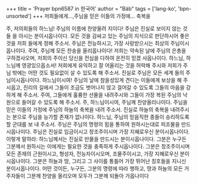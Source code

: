 +++
title = 'Prayer bpn6587 in 한국어'
author = "Báb"
tags = ['lang-ko', 'bpn-unsorted']
+++
저희들에게...,주님을 믿은 이들의 가정에... 축복을

주, 저의희들의 하느님! 주님의 이름에 찬양올려 지이다! 주님은 진실로 보이지 않는 것들 을 아시는 분이시옵나이다. 모든 것을 감싸고 있는 주님의 지식으로 판단하시어 좋은 것을 저희 들에게 정해 주소서. 주님은 전능하시고, 가장 사랑받으시는 최상의 주님이시옵나이다.
주여, 주님께 모든 찬송을 올리옵나이다! 저희는 약속된 날에 주님의 은총을 구하겠사오며, 저희의 주이신 당신을 전심을 다하여 온전히 믿겠 사옵나이다. 하느님, 하느님께 영광있으옵소서! 저희에게 유익하고 잘 어울리는 것을 허락해 주시와 저희가 주님 밖에는 어떤 것도 필요없이 살 수 있도록 해 주소서. 진실로 주님은 모든 세계 들의 주님이시옵나이다.
하느님이시여! 주님의 날에 참을성있게 견디는 이들에게 보상을 해 주시옵고, 진리의 길에서 그들이 조금도 벗어나지 않고 걸어갈 수 있도록 그들의 마음을 강하게 해 주소서. 주여, 그들에게 훌륭한 선물을 내려주시와 그들이 가장 복된 주님의 낙원으로 들어갈 수 있도록 해 주소서. 주, 하느님이시여, 주님께 찬양올리나이다. 주님을 믿은 이들의 가정에 주님의 하늘의 축복을 내려 주소서. 진실로 하늘의 축복을 내려주시는 분으로 주님을 능가할 존재가 없나이다. 하느님, 주님의 믿음직한 종들이 승리하도록 할 군대를 보 내 주소서. 주님은 주님의 명령의 힘을 통하여 원하시는대로 피조물을 만드시옵나이다. 주님은 진실로 임금이시고 창조주이시며 가장 지혜로우신 분이시옵나이다.
이렇게 말하라: 하느님께서는 진실로 만물을 만드시는 분이시옵나이다. 그분은 누구든 그분께서 원하시는 이에게는 필요한 것을 충족하게 주시옵나이다. 그분은 창조주이시며 모든 존재의 근원이시고, 형성자, 전능자이시오며, 조물주이시고, 가장 지혜로우신 분이시옵나이다. 그분은 하늘과 땅, 그리고 그 사이를 통틀어 가장 뛰어난 칭호들을 지니신 분이시옵나이다. 어떤 것이든, 누구든, 그분의 명령에 따라 행하고, 땅과 하늘의 모든 거주자들이 그분께 찬양을 올리오며 모두가 그분께 되돌아 가옵나이다
